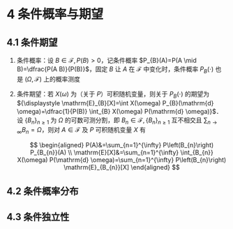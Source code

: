 # 4 条件概率与期望

## 4.1 条件期望
1. 条件概率：设 $B \in \mathscr{F}, P(B)>0$，记条件概率 $P_{B}(A)=P(A \mid B)=\dfrac{P(A B)}{P(B)}$，固定 $B$ 让 $A$ 在 $\mathscr{F}$ 中变化时，条件概率 $P_{B}(\cdot)$ 也是 $(\Omega, \mathscr{F})$ 上的概率测度
2. 条件期望：若 $X(\omega)$ 为（关于 $P$）可积随机变量，则关于 $P_{B}(\cdot)$ 的期望为 ${\displaystyle \mathrm{E}_{B}[X]=\int X(\omega) P_{B}(\mathrm{d} \omega)=\dfrac{1}{P(B)} \int_{B} X(\omega) P(\mathrm{d} \omega)}$．设 $\left\{B_{n}\right\}_{n \geqslant 1}$ 为 $\Omega$ 的可数可测分割，即 $B_{n} \in \mathscr{F},\left\{B_{n}\right\}_{n \geqslant 1}$ 互不相交且 ${\displaystyle \sum_{n \to \infty} B_{n}=\Omega}$，则对 $A \in \mathscr{F}$ 及 $P$ 可积随机变量 $X$ 有

    $$
    \begin{aligned}
    P(A)&=\sum_{n=1}^{\infty} P\left(B_{n}\right) P_{B_{n}}(A) \\
    \mathrm{E}[X]&=\sum_{n=1}^{\infty} \int_{B_{n}} X(\omega) P(\mathrm{d} \omega)=\sum_{n=1}^{\infty} P\left(B_{n}\right) \mathrm{E}_{B_{n}}[X]
    \end{aligned}
    $$

## 4.2 条件概率分布

## 4.3 条件独立性
